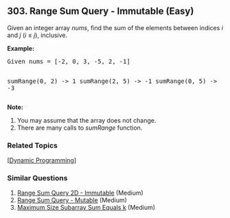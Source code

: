 <!--|This file generated by command(leetcode description); DO NOT EDIT.    |-->
<!--+----------------------------------------------------------------------+-->
<!--|@author    Openset <openset.wang@gmail.com>                           |-->
<!--|@link      https://github.com/openset                                 |-->
<!--|@home      https://github.com/openset/leetcode                        |-->
<!--+----------------------------------------------------------------------+-->

## 303. Range Sum Query - Immutable (Easy)

<p>Given an integer array <i>nums</i>, find the sum of the elements between indices <i>i</i> and <i>j</i> (<i>i</i> &le; <i>j</i>), inclusive.</p>

<p><b>Example:</b><br>
<pre>
Given nums = [-2, 0, 3, -5, 2, -1]

sumRange(0, 2) -> 1
sumRange(2, 5) -> -1
sumRange(0, 5) -> -3
</pre>
</p>

<p><b>Note:</b><br>
<ol>
<li>You may assume that the array does not change.</li>
<li>There are many calls to <i>sumRange</i> function.</li>
</ol>
</p>

### Related Topics
[[Dynamic Programming](https://github.com/openset/leetcode/tree/master/tag/dynamic-programming/README.md)] 

### Similar Questions
  1. [Range Sum Query 2D - Immutable](https://github.com/openset/leetcode/tree/master/problems/range-sum-query-2d-immutable) (Medium)
  1. [Range Sum Query - Mutable](https://github.com/openset/leetcode/tree/master/problems/range-sum-query-mutable) (Medium)
  1. [Maximum Size Subarray Sum Equals k](https://github.com/openset/leetcode/tree/master/problems/maximum-size-subarray-sum-equals-k) (Medium)
